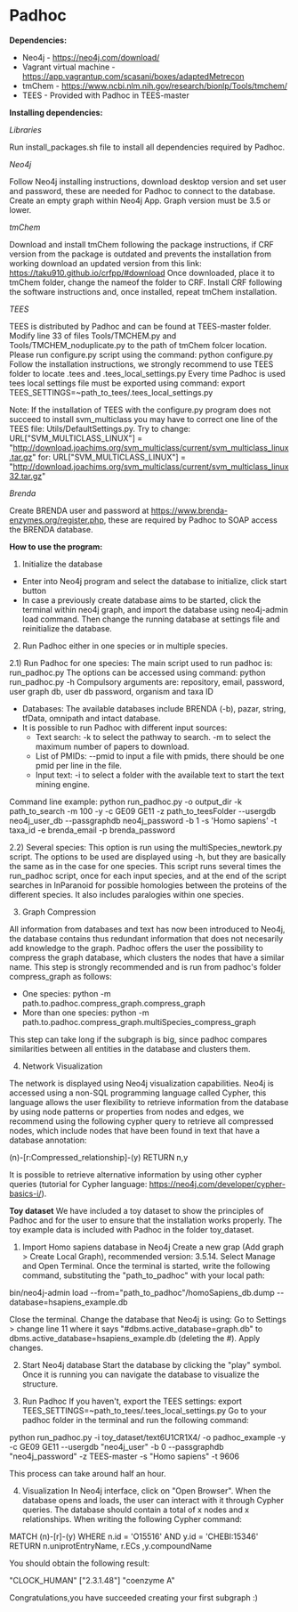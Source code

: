 # Padhoc

**Dependencies:**
* Neo4j - https://neo4j.com/download/
* Vagrant virtual machine - https://app.vagrantup.com/scasani/boxes/adaptedMetrecon
* tmChem - https://www.ncbi.nlm.nih.gov/research/bionlp/Tools/tmchem/
* TEES - Provided with Padhoc in TEES-master


**Installing dependencies:**

*Libraries*

Run install_packages.sh file to install all dependencies required by Padhoc.

*Neo4j*

Follow Neo4j installing instructions, download desktop version and set user and password, these are needed for Padhoc to connect to the database.
Create an empty graph within Neo4j App. Graph version must be 3.5 or lower.


*tmChem*

Download and install tmChem following the package instructions, if CRF version from the package is outdated and prevents the installation from working download an updated version from this link: https://taku910.github.io/crfpp/#download
Once downloaded, place it to tmChem folder, change the nameof the folder to CRF. Install CRF following the software instructions and, once installed, repeat tmChem installation.


*TEES*

TEES is distributed by Padhoc and can be found at TEES-master folder. 
Modify line 33 of files Tools/TMCHEM.py and Tools/TMCHEM_noduplicate.py to the path of tmChem folcer location.
Please run configure.py script using the command: python configure.py
Follow the installation instructions, we strongly recommend to use TEES folder to locate .tees and .tees_local_settings.py
Every time Padhoc is used tees local settings file must be exported using command:
export TEES_SETTINGS=~path_to_tees/.tees_local_settings.py

Note: If the installation of TEES with the configure.py program does not succeed to install svm_multiclass you may have to correct one line of the TEES file: Utils/DefaultSettings.py.
Try to change:
URL["SVM_MULTICLASS_LINUX"] = "http://download.joachims.org/svm_multiclass/current/svm_multiclass_linux.tar.gz"
for:
URL["SVM_MULTICLASS_LINUX"] = "http://download.joachims.org/svm_multiclass/current/svm_multiclass_linux32.tar.gz"

*Brenda*

Create BRENDA user and password at https://www.brenda-enzymes.org/register.php, these are required by Padhoc to SOAP access the BRENDA database.


**How to use the program:**

1) Initialize the database

* Enter into Neo4j program and select the database to initialize, click start button
* In case a previously create database aims to be started, click the terminal within neo4j graph, and import the database using neo4j-admin load command. Then change the running database at settings file and reinitialize the database.


2) Run Padhoc either in one species or in multiple species.

2.1) Run Padhoc for one species:
The main script used to run padhoc is: run_padhoc.py
The options can be accessed using command: python run_padhoc.py -h 
Compulsory arguments are: repository, email, password, user graph db, user db password, organism and taxa ID

 - Databases: The available databases include BRENDA (-b), pazar, string, tfData, omnipath and intact database.
 - It is possible to run Padhoc with different input sources:
    - Text search: -k to select the pathway to search. -m to select the maximum number of papers to download.
    - List of PMIDs: --pmid to input a file with pmids, there should be one pmid per line in the file.
    - Input text: -i to select a folder with the available text to start the text mining engine.

Command line example: 
python run_padhoc.py -o output_dir -k path_to_search -m 100 -y -c GE09 GE11 -z path_to_teesFolder --usergdb neo4j_user_db --passgraphdb neo4j_password -b 1 -s 'Homo sapiens' -t taxa_id -e brenda_email -p brenda_password

2.2) Several species:
This option is run using the multiSpecies_newtork.py script. The options to be used are displayed using -h, but they are basically the same as in the case for one species. 
This script runs several times the run_padhoc script, once for each input species, and at the end of the script searches in InParanoid for possible homologies between the proteins of the different species. It also includes paralogies within one species.


3) Graph Compression

All information from databases and text has now been introduced to Neo4j, the database contains thus redundant information that does not necesarily add knowledge to the graph. Padhoc offers the user the possibility to compress the graph database, which clusters the nodes that have a similar name. This step is strongly recommended and is run from padhoc's folder compress_graph as follows:

  - One species: python -m path.to.padhoc.compress_graph.compress_graph
  - More than one species: python -m path.to.padhoc.compress_graph.multiSpecies_compress_graph
  
This step can take long if the subgraph is big, since padhoc compares similarities between all entities in the database and clusters them.


4) Network Visualization

The network is displayed using Neo4j visualization capabilities. Neo4j is accessed using a non-SQL programming language called Cypher, this language allows the user flexibility to retrieve information from the database by using node patterns or properties from nodes and edges, we recommend using the following cypher query to retrieve all compressed nodes, which include nodes that have been found in text that have a database annotation:

(n)-[r:Compressed_relationship]-(y) RETURN n,y

It is possible to retrieve alternative information by using other cypher queries (tutorial for Cypher language: https://neo4j.com/developer/cypher-basics-i/).


**Toy dataset**
We have included a toy dataset to show the principles of Padhoc and for the user to ensure that the installation works properly. The toy example data is included with Padhoc in the folder toy_dataset.

1) Import Homo sapiens database in Neo4j
Create a new grap (Add graph > Create Local Graph), recommended version: 3.5.14. Select Manage and Open Terminal.
Once the terminal is started, write the following command, substituting the "path_to_padhoc" with your local path:

 bin/neo4j-admin load --from="path_to_padhoc"/homoSapiens_db.dump --database=hsapiens_example.db
 
Close the terminal. Change the database that Neo4j is using: Go to Settings > change line 11 where it says "#dbms.active_database=graph.db" to dbms.active_database=hsapiens_example.db (deleting the #). Apply changes.

2) Start Neo4j database
Start the database by clicking the "play" symbol. Once it is running you can navigate the database to visualize the structure.

3) Run Padhoc
If you haven't, export the TEES settings: export TEES_SETTINGS=~path_to_tees/.tees_local_settings.py
Go to your padhoc folder in the terminal and run the following command:

python run_padhoc.py -i toy_dataset/text6U1CR1X4/ -o padhoc_example -y -c GE09 GE11 --usergdb "neo4j_user" -b 0 --passgraphdb "neo4j_password" -z TEES-master -s "Homo sapiens" -t 9606

This process can take around half an hour.

4) Visualization
In Neo4j interface, click on "Open Browser". When the database opens and loads, the user can interact with it through Cypher queries. The database should contain a total of x nodes and x relationships. When writing the following Cypher command:

MATCH (n)-[r]-(y) WHERE n.id = 'O15516' AND y.id = 'CHEBI:15346' RETURN n.uniprotEntryName, r.ECs ,y.compoundName

You should obtain the following result:

"CLOCK_HUMAN"	["2.3.1.48"]	"coenzyme A"

Congratulations,you have succeeded creating your first subgraph :)
